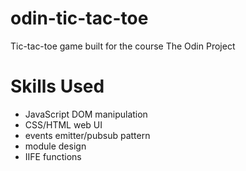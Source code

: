 # odin-tic-tac-toe

Tic-tac-toe game built for the course The Odin Project

# Skills Used

- JavaScript DOM manipulation
- CSS/HTML web UI
- events emitter/pubsub pattern
- module design
- IIFE functions
